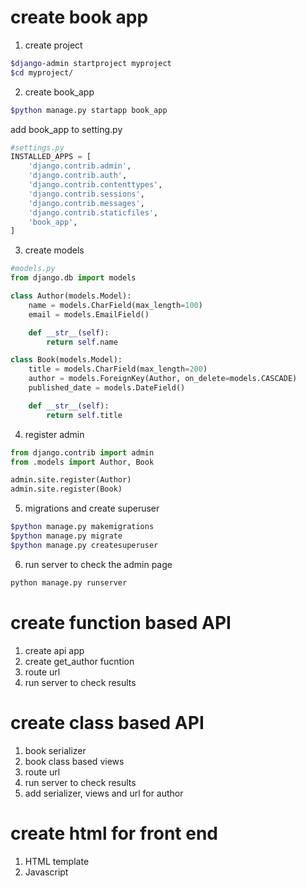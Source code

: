 # create book app
1. create project

```bash
$django-admin startproject myproject
$cd myproject/
```

2. create book_app

```bash
$python manage.py startapp book_app
```

add book_app to setting.py

```python
#settings.py
INSTALLED_APPS = [
    'django.contrib.admin',
    'django.contrib.auth',
    'django.contrib.contenttypes',
    'django.contrib.sessions',
    'django.contrib.messages',
    'django.contrib.staticfiles',
    'book_app',
]
```

3. create models
```python
#models.py
from django.db import models

class Author(models.Model):
    name = models.CharField(max_length=100)
    email = models.EmailField()

    def __str__(self):
        return self.name

class Book(models.Model):
    title = models.CharField(max_length=200)
    author = models.ForeignKey(Author, on_delete=models.CASCADE)
    published_date = models.DateField()

    def __str__(self):
        return self.title
```
4. register admin
```python
from django.contrib import admin
from .models import Author, Book

admin.site.register(Author)
admin.site.register(Book)
```
5. migrations and create superuser
```bash
$python manage.py makemigrations
$python manage.py migrate
$python manage.py createsuperuser
```

6. run server to check the admin page
```bash
python manage.py runserver
```

# create function based API
1. create api app
2. create get_author fucntion
3. route url
4. run server to check results

# create class based API
1. book serializer
2. book class based views
3. route url
4. run server to check results
5. add serializer, views and url for author

# create html for front end
1. HTML template
2. Javascript